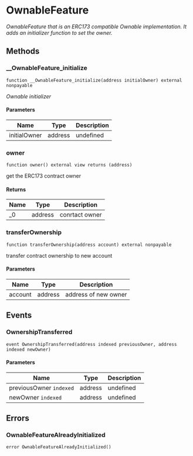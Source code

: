 # OwnableFeature







*OwnableFeature that is an ERC173 compatible Ownable implementation. It adds an initializer function to set the owner.*

## Methods

### __OwnableFeature_initialize

```solidity
function __OwnableFeature_initialize(address initialOwner) external nonpayable
```



*Ownable initializer*

#### Parameters

| Name | Type | Description |
|---|---|---|
| initialOwner | address | undefined |

### owner

```solidity
function owner() external view returns (address)
```

get the ERC173 contract owner




#### Returns

| Name | Type | Description |
|---|---|---|
| _0 | address | conrtact owner |

### transferOwnership

```solidity
function transferOwnership(address account) external nonpayable
```

transfer contract ownership to new account



#### Parameters

| Name | Type | Description |
|---|---|---|
| account | address | address of new owner |



## Events

### OwnershipTransferred

```solidity
event OwnershipTransferred(address indexed previousOwner, address indexed newOwner)
```





#### Parameters

| Name | Type | Description |
|---|---|---|
| previousOwner `indexed` | address | undefined |
| newOwner `indexed` | address | undefined |



## Errors

### OwnableFeatureAlreadyInitialized

```solidity
error OwnableFeatureAlreadyInitialized()
```







